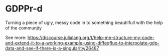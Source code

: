 # GDPPr-d
Turning a piece of ugly, messy code in to something beautilfull with the help of the communjty

See more:
https://discourse.julialang.org/t/help-me-structure-my-code-and-extend-it-to-a-working-example-using-diffeqflux-to-interpolate-gdp-data-and-see-if-there-is-a-singularity/26487
